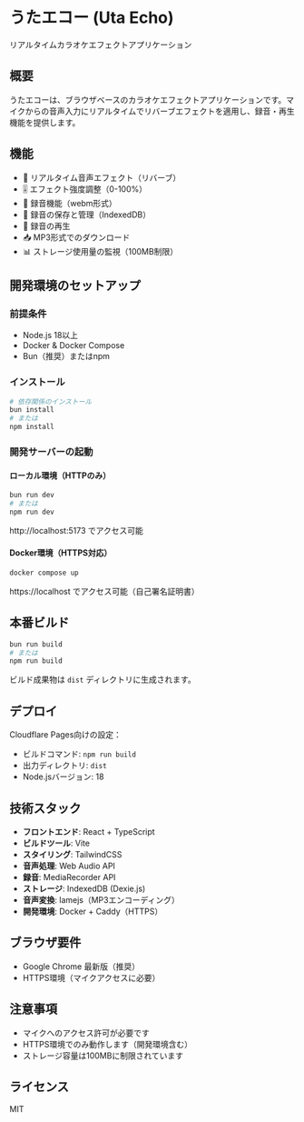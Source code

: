 # うたエコー (Uta Echo)

リアルタイムカラオケエフェクトアプリケーション

## 概要

うたエコーは、ブラウザベースのカラオケエフェクトアプリケーションです。マイクからの音声入力にリアルタイムでリバーブエフェクトを適用し、録音・再生機能を提供します。

## 機能

- 🎤 リアルタイム音声エフェクト（リバーブ）
- 🎚️ エフェクト強度調整（0-100%）
- 🔴 録音機能（webm形式）
- 💾 録音の保存と管理（IndexedDB）
- 🎵 録音の再生
- 📥 MP3形式でのダウンロード
- 📊 ストレージ使用量の監視（100MB制限）

## 開発環境のセットアップ

### 前提条件

- Node.js 18以上
- Docker & Docker Compose
- Bun（推奨）またはnpm

### インストール

```bash
# 依存関係のインストール
bun install
# または
npm install
```

### 開発サーバーの起動

#### ローカル環境（HTTPのみ）

```bash
bun run dev
# または
npm run dev
```

http://localhost:5173 でアクセス可能

#### Docker環境（HTTPS対応）

```bash
docker compose up
```

https://localhost でアクセス可能（自己署名証明書）

## 本番ビルド

```bash
bun run build
# または
npm run build
```

ビルド成果物は `dist` ディレクトリに生成されます。

## デプロイ

Cloudflare Pages向けの設定：

- ビルドコマンド: `npm run build`
- 出力ディレクトリ: `dist`
- Node.jsバージョン: 18

## 技術スタック

- **フロントエンド**: React + TypeScript
- **ビルドツール**: Vite
- **スタイリング**: TailwindCSS
- **音声処理**: Web Audio API
- **録音**: MediaRecorder API
- **ストレージ**: IndexedDB (Dexie.js)
- **音声変換**: lamejs（MP3エンコーディング）
- **開発環境**: Docker + Caddy（HTTPS）

## ブラウザ要件

- Google Chrome 最新版（推奨）
- HTTPS環境（マイクアクセスに必要）

## 注意事項

- マイクへのアクセス許可が必要です
- HTTPS環境でのみ動作します（開発環境含む）
- ストレージ容量は100MBに制限されています

## ライセンス

MIT